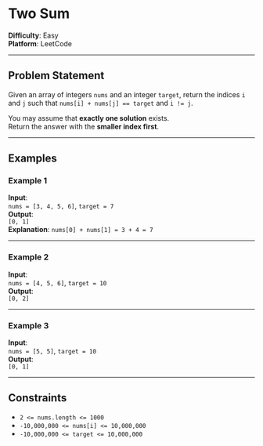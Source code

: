 # Two Sum

**Difficulty**: Easy  
**Platform**: LeetCode

---

## Problem Statement

Given an array of integers `nums` and an integer `target`, return the indices `i` and `j` such that `nums[i] + nums[j] == target` and `i != j`.

You may assume that **exactly one solution** exists.  
Return the answer with the **smaller index first**.

---

## Examples

### Example 1

**Input**:  
`nums = [3, 4, 5, 6]`, `target = 7`  
**Output**:  
`[0, 1]`  
**Explanation**: `nums[0] + nums[1] = 3 + 4 = 7`

---

### Example 2

**Input**:  
`nums = [4, 5, 6]`, `target = 10`  
**Output**:  
`[0, 2]`

---

### Example 3

**Input**:  
`nums = [5, 5]`, `target = 10`  
**Output**:  
`[0, 1]`

---

## Constraints

- `2 <= nums.length <= 1000`
- `-10,000,000 <= nums[i] <= 10,000,000`
- `-10,000,000 <= target <= 10,000,000`
